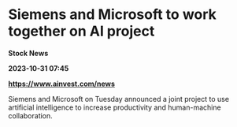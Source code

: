 # Siemens and Microsoft to work together on AI project
**Stock News**

**2023-10-31 07:45**

**https://www.ainvest.com/news**

Siemens and Microsoft on Tuesday announced a joint project to use artificial intelligence to increase productivity and human-machine collaboration.